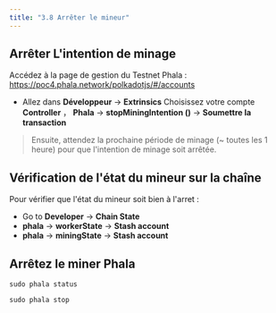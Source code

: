 ```yaml
---
title: "3.8 Arrêter le mineur"
---
```


## Arrêter L'intention de minage
Accédez à la page de gestion du Testnet Phala : [https://poc4.phala.network/polkadotjs/#/accounts ](https://poc4.phala.network/polkadotjs/#/accounts )
- Allez dans **Développeur** → **Extrinsics** Choisissez votre compte **Controller** ， **Phala** → **stopMiningIntention ()** → **Soumettre la transaction**

> Ensuite, attendez la prochaine période de minage (~ toutes les 1 heure) pour que l'intention de minage soit arrêtée.
## Vérification de l'état du mineur sur la chaîne
Pour vérifier que l'état du mineur soit bien à l'arret :
- Go to **Developer** → **Chain State**
- **phala** → **workerState** → **Stash account**
- **phala** → **miningState** → **Stash account**

## Arrêtez le miner Phala
`sudo phala status`

`sudo phala stop`

